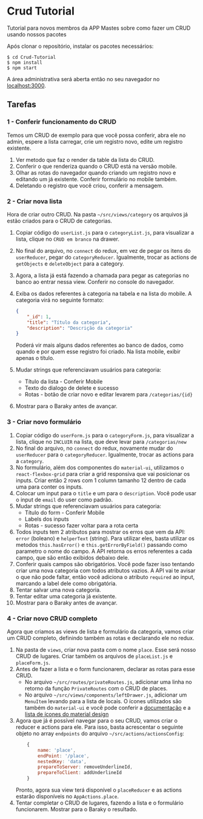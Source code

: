 # Crud Tutorial
Tutorial para novos membros da APP Mastes sobre como fazer um CRUD usando nossos pacotes

Após clonar o repositório, instalar os pacotes necessários:
```
$ cd Crud-Tutorial
$ npm install
$ npm start
```
A área administrativa será aberta então no seu navegador no [localhost:3000](http://localhost:3000).

## Tarefas

### 1 - Conferir funcionamento do CRUD

Temos um CRUD de exemplo para que você possa conferir, abra ele no admin, espere a lista carregar, crie um registro novo, edite um registro existente.

1. Ver metodo que faz o render da table da lista do CRUD.
1. Conferir o que renderiza quando o CRUD está na versão mobile.
1. Olhar as rotas do navegador quando criando um registro novo e editando um já existente. Conferir formulário no mobile também.
1. Deletando o registro que você criou, conferir a mensagem.

### 2 - Criar nova lista

Hora de criar outro CRUD. Na pasta `~/src/views/category` os arquivos já estão criados para o CRUD de categorias.

1. Copiar código do `userList.js` para o `categoryList.js`, para visualizar a lista, clique no `CRUD em branco` na drawer.
1. No final do arquivo, no `connect` do redux, em vez de pegar os itens do `userReducer`, pegar do `categoryReducer`.
Igualmente, trocar as actions de `getObjects` e `deleteObject` para a category.
1. Agora, a lista já está fazendo a chamada para pegar as categorias no banco ao entrar nessa view. Conferir no console do navegador.
1. Exiba os dados referentes à categoria na tabela e na lista do mobile. A categoria virá no seguinte formato:
    ```json
    {
        "_id": 1,
        "title": "Título da categoria",
        "description": "Descrição da categoria"
    }
    ``` 
    Poderá vir mais alguns dados referentes ao banco de dados, como quando e por quem esse registro foi criado. Na lista mobile, exibir apenas o título.
    
1. Mudar strings que referenciavam usuários para categoria:
    - Título da lista - Conferir Mobile
    - Texto do dialogo de delete e sucesso
    - Rotas - botão de criar novo e editar levarem para `/categorias/{id}`

1. Mostrar para o Baraky antes de avançar.

### 3 - Criar novo formulário

1. Copiar código do `userForm.js` para o `categoryForm.js`, para visualizar a lista, clique no `INCLUIR` na lista, que deve levar para `/categorias/new`
1. No final do arquivo, no `connect` do redux, novamente mudar do `userReducer` para o `categoryReducer`.
Igualmente, trocar as actions para a `category`.
1. No formulário, além dos componentes do `material-ui`, utilizamos o `react-flexbox-grid` para criar a grid responsiva que vai posicionar os inputs.
Criar então 2 rows com 1 column tamanho 12 dentro de cada uma para conter os inputs.
1. Colocar um input para o `title` e um para o `description`. Você pode usar o input de `email` do user como padrão.
1. Mudar strings que referenciavam usuários para categoria:
    - Título do form - Conferir Mobile
    - Labels dos inputs
    - Rotas - sucesso fazer voltar para a rota certa
1. Todos inputs tem 2 atributos para mostrar os erros que vem da API: `error` (boleano) e `helperText` (string).
Para utilizar eles, basta utilizar os metodos `this.hasError()` e `this.getErrorByField()` passando como parametro o nome do campo. A API retorna os erros referentes a cada campo, que são então exibidos debaixo dele.
1. Conferir quais campos são obrigatórios. Você pode fazer isso tentando criar uma nova categoria com todos atributos vazios. A API vai te avisar o que não pode faltar, então você adiciona o atributo `required` ao input, marcando a label dele como obrigatória.
1. Tentar salvar uma nova categoria.
1. Tentar editar uma categoria já existente.
1. Mostrar para o Baraky antes de avançar.

### 4 - Criar novo CRUD completo

Agora que criamos as views de lista e formulário da categoria, vamos criar um CRUD completo, definindo também as rotas e declarando ele no redux.

1. Na pasta de `views`, criar nova pasta com o nome `place`. Esse será nosso CRUD de lugares. Criar também os arquivos de `placeList.js` e `placeForm.js`.
1. Antes de fazer a lista e o form funcionarem, declarar as rotas para esse CRUD.
    - No arquivo `~/src/routes/privateRoutes.js`, adicionar uma linha no retorno da função `PrivateRoutes` com o CRUD de places.
    - No arquivo `~/src/views/components/leftDrawer.js`, adicionar um `MenuItem` levando para a lista de locais. O ícones utilizados são também do `material-ui` e você pode conferir a [documentação](https://material-ui.com/style/icons/#icons) e a [lista de ícones do material design](https://material.io/tools/icons/?style=baseline)
1. Agora que já é possível navegar para o seu CRUD, vamos criar o reducer e actions para ele. Para isso, basta acrescentar o seguinte objeto no array `endpoints` do arquivo `~/src/actions/actionsConfig`:
    ```javascript
        {
            name: 'place',
            endPoint: '/place',
            nestedKey: 'data',
            prepareToServer: removeUnderlineId,
            prepareToClient: addUnderlineId
        }
    ``` 
    Pronto, agora sua view terá disponível o `placeReducer` e as actions estarão disponíveis no `AppActions.place`.
1. Tentar completar o CRUD de lugares, fazendo a lista e o formulário funcionarem. Mostrar para o Baraky o resultado.
